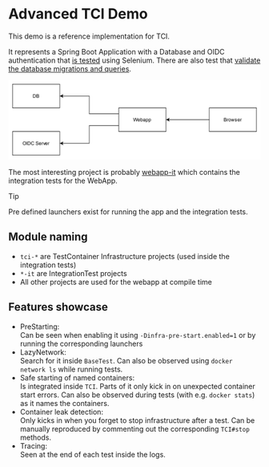 # Advanced TCI Demo

This demo is a reference implementation for TCI.

It represents a Spring Boot Application with a Database and OIDC authentication that [is tested](./webapp-it/) using Selenium.
There are also test that [validate the database migrations and queries](./persistence-it/).

![Overview](./Overview.drawio.svg)

The most interesting project is probably [webapp-it](./webapp-it/) which contains the integration tests for the WebApp.

> [!TIP]
> Pre defined launchers exist for running the app and the integration tests.

## Module naming
* ``tci-*`` are TestContainer Infrastructure projects (used inside the integration tests)
* ``*-it`` are IntegrationTest projects
* All other projects are used for the webapp at compile time

## Features showcase
* PreStarting:<br/> Can be seen when enabling it using ``-Dinfra-pre-start.enabled=1`` or by running the corresponding launchers
* LazyNetwork:<br/> Search for it inside ``BaseTest``. Can also be observed using ``docker network ls`` while running tests.
* Safe starting of named containers:<br/> Is integrated inside ``TCI``. Parts of it only kick in on unexpected container start errors. Can also be observed during tests (with e.g. ``docker stats``) as it names the containers.
* Container leak detection:<br/> Only kicks in when you forget to stop infrastructure after a test. Can be manually reproduced by commenting out the corresponding ``TCI#stop`` methods.
* Tracing:<br/> Seen at the end of each test inside the logs.
